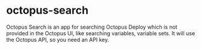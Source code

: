 # octopus-search
Octopus Search is an app for searching Octopus Deploy which is not provided in the Octopus UI, like searching variables, variable sets. It will use the Octopus API, so you need an API key.
